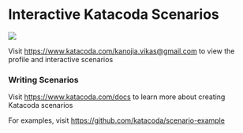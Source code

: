 # Interactive Katacoda Scenarios

[![](http://shields.katacoda.com/katacoda/kanojia.vikas@gmail.com/count.svg)](https://www.katacoda.com/kanojia.vikas@gmail.com "Get your profile on Katacoda.com")

Visit https://www.katacoda.com/kanojia.vikas@gmail.com to view the profile and interactive scenarios

### Writing Scenarios
Visit https://www.katacoda.com/docs to learn more about creating Katacoda scenarios

For examples, visit https://github.com/katacoda/scenario-example
